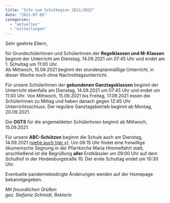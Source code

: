 ```yaml
---
title: "Info zum Schulbeginn 2021/2022"
date: "2021-07-05"
categories: 
  - "aktuelles"
  - "mitteilungen"
---
```


Sehr geehrte Eltern,

für GrundschülerInnen und SchülerInnen der **Regelklassen und M-Klassen** beginnt der Unterricht am Dienstag, 14.09.2021 um 07:45 Uhr und endet am 1. Schultag um 11:00 Uhr.  
Ab Mittwoch, 15.09.2021 beginnt der stundenplanmäßige Unterricht, in dieser Woche noch ohne Nachmittagsunterricht.

Für unsere SchülerInnen der **gebundenen Ganztagsklassen** beginnt der Unterricht ebenfalls am Dienstag, 14.09.2021 um 07:45 Uhr und endet um 11:00 Uhr. Von Mittwoch, 15.09.2021 bis Freitag, 17.09.2021 essen die SchülerInnen zu Mittag und haben danach gegen 12:45 Uhr Unterrichtsschluss. Der reguläre Ganztagsbetrieb beginnt ab Montag, 20.09.2021.

Die **OGTS** für die angemeldeten SchülerInnen beginnt ab Mittwoch, 15.09.2021.

Für unsere **ABC-Schützen** beginnt die Schule auch am Dienstag, 14.09.2021 [(siehe auch hier »)](https://volksschule-partenkirchen.de/2021/07/05/regelungen-der-ersten-schultage/). Um 08:15 Uhr findet eine freiwillige ökumenische Segnung in der Pfarrkirche Maria Himmelfahrt statt, anschließend ist die Begrüßung **aller** Erstklässler um 09:00 Uhr auf dem Schulhof in der Hindenburgstraße 10. Der erste Schultag endet um 10:30 Uhr.

Eventuelle pandemiebedingte Änderungen werden auf der Homepage bekanntgegeben.

_Mit freundlichen Grüßen  
gez. Stefanie Schmidt, Rektorin_
